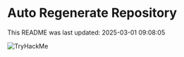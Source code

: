 # Auto Regenerate Repository

This README was last updated: 2025-03-01 09:08:05

 ![TryHackMe](https://tryhackme.com/badge/533634)